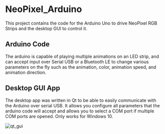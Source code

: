 # NeoPixel_Arduino
This project contains the code for the Arduino Uno to drive NeoPixel RGB Strips and the desktop GUI to control it. 

## Arduino Code
The arduino is capable of playing multiple animations on an LED strip, and can accept input over Serial USB or a Bluetooth LE 
to change various parameters on the fly such as the animation, color, animation speed, and animation direction.

## Desktop GUI App
The desktop app was written in Qt to be able to easily communicate with the Arduino over serial USB. It allows you configure all
parameters that the arduino code will accept and allows you to select a COM port if multiple COM ports are opened. Only works for Windows 10.


![qt_gui](https://user-images.githubusercontent.com/49374040/58524124-32913c80-8195-11e9-9685-b5d33898cfc6.png)
